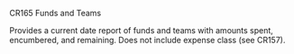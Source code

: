 CR165
Funds and Teams

Provides a current date report of funds and teams with amounts spent, encumbered, and remaining. Does not include expense class (see CR157).
